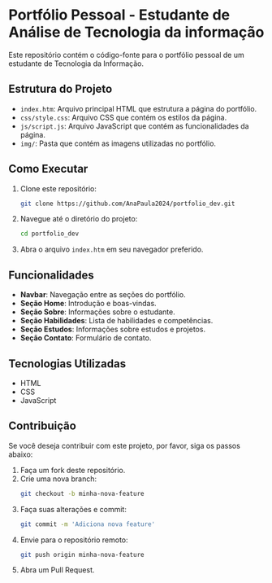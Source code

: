 # Portfólio Pessoal - Estudante de Análise de Tecnologia da informação

Este repositório contém o código-fonte para o portfólio pessoal de um estudante de Tecnologia da Informação.

## Estrutura do Projeto

- `index.htm`: Arquivo principal HTML que estrutura a página do portfólio.
- `css/style.css`: Arquivo CSS que contém os estilos da página.
- `js/script.js`: Arquivo JavaScript que contém as funcionalidades da página.
- `img/`: Pasta que contém as imagens utilizadas no portfólio.

## Como Executar

1. Clone este repositório:
   ```bash
   git clone https://github.com/AnaPaula2024/portfolio_dev.git
   ```
2. Navegue até o diretório do projeto:
   ```bash
   cd portfolio_dev
   ```
3. Abra o arquivo `index.htm` em seu navegador preferido.

## Funcionalidades

- **Navbar**: Navegação entre as seções do portfólio.
- **Seção Home**: Introdução e boas-vindas.
- **Seção Sobre**: Informações sobre o estudante.
- **Seção Habilidades**: Lista de habilidades e competências.
- **Seção Estudos**: Informações sobre estudos e projetos.
- **Seção Contato**: Formulário de contato.

## Tecnologias Utilizadas

- HTML
- CSS
- JavaScript

## Contribuição

Se você deseja contribuir com este projeto, por favor, siga os passos abaixo:

1. Faça um fork deste repositório.
2. Crie uma nova branch:
   ```bash
   git checkout -b minha-nova-feature
   ```
3. Faça suas alterações e commit:
   ```bash
   git commit -m 'Adiciona nova feature'
   ```
4. Envie para o repositório remoto:
   ```bash
   git push origin minha-nova-feature
   ```
5. Abra um Pull Request.
